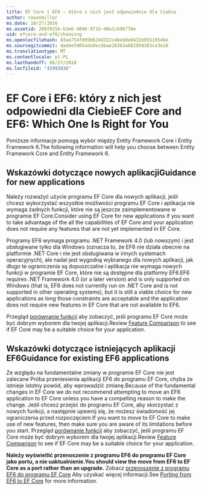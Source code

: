 ```yaml
---
title: EF Core i EF6 — które z nich jest odpowiednie dla Ciebie
author: rowanmiller
ms.date: 10/27/2016
ms.assetid: 288f825b-b3e6-4096-971b-d0a1cb96770e
uid: efcore-and-ef6/choosing
ms.openlocfilehash: 83ae754f899b624d322c48e8de8432b65519546e
ms.sourcegitcommit: dadee5905ada9ecdbae28363a682950383ce3e10
ms.translationtype: MT
ms.contentlocale: pl-PL
ms.lasthandoff: 08/27/2018
ms.locfileid: "42993836"
---
```

# <a name="ef-core-and-ef6-which-one-is-right-for-you"></a><span data-ttu-id="8ce80-102">EF Core i EF6: który z nich jest odpowiedni dla Ciebie</span><span class="sxs-lookup"><span data-stu-id="8ce80-102">EF Core and EF6: Which One Is Right for You</span></span>

<span data-ttu-id="8ce80-103">Poniższe informacje pomogą wybór między Entity Framework Core i Entity Framework 6.</span><span class="sxs-lookup"><span data-stu-id="8ce80-103">The following information will help you choose between Entity Framework Core and Entity Framework 6.</span></span>

## <a name="guidance-for-new-applications"></a><span data-ttu-id="8ce80-104">Wskazówki dotyczące nowych aplikacji</span><span class="sxs-lookup"><span data-stu-id="8ce80-104">Guidance for new applications</span></span>

<span data-ttu-id="8ce80-105">Należy rozważyć użycie programu EF Core dla nowych aplikacji, jeśli chcesz wykorzystać wszystkie możliwości programu EF Core i aplikacja nie wymaga żadnych funkcji, które nie są jeszcze zaimplementowane w programie EF Core.</span><span class="sxs-lookup"><span data-stu-id="8ce80-105">Consider using EF Core for new applications if you want to take advantage of the all the capabilities of EF Core and your application does not require any features that are not yet implemented in EF Core.</span></span>

<span data-ttu-id="8ce80-106">Programy EF6 wymaga programu .NET Framework 4.0 (lub nowszym) i jest obsługiwane tylko dla Windows (oznacza to, że EF6 nie działa obecnie na platformie .NET Core i nie jest obsługiwana w innych systemach operacyjnych), ale nadal jest wygodną wybranego dla nowych aplikacji, jak długo te ograniczenia są dopuszczalne i aplikacja nie wymaga nowych funkcji w programie EF Core, które nie są dostępne dla platformy EF6.</span><span class="sxs-lookup"><span data-stu-id="8ce80-106">EF6 requires .NET Framework 4.0 (or a later version) and is only supported on Windows (that is, EF6 does not currently run on .NET Core and is not supported in other operating systems), but it is still a viable choice for new applications as long those constraints are acceptable and the application does not require new features in EF Core that are not available to EF6.</span></span>

<span data-ttu-id="8ce80-107">Przegląd [porównanie funkcji](features.md) aby zobaczyć, jeśli programu EF Core może być dobrym wyborem dla twojej aplikacji.</span><span class="sxs-lookup"><span data-stu-id="8ce80-107">Review [Feature Comparison](features.md) to see if EF Core may be a suitable choice for your application.</span></span>

## <a name="guidance-for-existing-ef6-applications"></a><span data-ttu-id="8ce80-108">Wskazówki dotyczące istniejących aplikacji EF6</span><span class="sxs-lookup"><span data-stu-id="8ce80-108">Guidance for existing EF6 applications</span></span>

<span data-ttu-id="8ce80-109">Ze względu na fundamentalne zmiany w programie EF Core nie jest zalecane Próba przeniesienia aplikacji EF6 do programu EF Core, chyba że istnieje istotny powód, aby wprowadzić zmianę.</span><span class="sxs-lookup"><span data-stu-id="8ce80-109">Because of the fundamental changes in EF Core we do not recommend attempting to move an EF6 application to EF Core unless you have a compelling reason to make the change.</span></span> <span data-ttu-id="8ce80-110">Jeśli chcesz przejść do programu EF Core, aby skorzystać z nowych funkcji, a następnie upewnij się, że możesz świadomość jej ograniczenia przed rozpoczęciem.</span><span class="sxs-lookup"><span data-stu-id="8ce80-110">If you want to move to EF Core to make use of new features, then make sure you are aware of its limitations before you start.</span></span> <span data-ttu-id="8ce80-111">Przegląd [porównanie funkcji](features.md) aby zobaczyć, jeśli programu EF Core może być dobrym wyborem dla twojej aplikacji.</span><span class="sxs-lookup"><span data-stu-id="8ce80-111">Review [Feature Comparison](features.md) to see if EF Core may be a suitable choice for your application.</span></span>

<span data-ttu-id="8ce80-112">**Należy wyświetlić przenoszenie z programu EF6 do programu EF Core jako portu, a nie uaktualnienie.**</span><span class="sxs-lookup"><span data-stu-id="8ce80-112">**You should view the move from EF6 to EF Core as a port rather than an upgrade.**</span></span> <span data-ttu-id="8ce80-113">Zobacz [przenoszenie z programu EF6 do programu EF Core](porting/index.md) Aby uzyskać więcej informacji.</span><span class="sxs-lookup"><span data-stu-id="8ce80-113">See [Porting from EF6 to EF Core](porting/index.md) for more information.</span></span>
